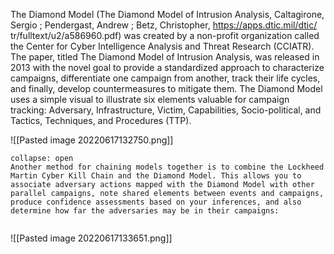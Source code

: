 
The Diamond Model (The Diamond Model of Intrusion Analysis, Caltagirone, Sergio ; Pendergast, Andrew ; Betz, Christopher, https://apps.dtic.mil/dtic/ tr/fulltext/u2/a586960.pdf) was created by a non-profit organization called the Center for Cyber Intelligence Analysis and Threat Research (CCIATR). The paper, titled The Diamond Model of Intrusion Analysis, was released in 2013 with the novel goal to provide a standardized approach to characterize campaigns, differentiate one campaign from another, track their life cycles, and finally, develop countermeasures to mitigate them. The Diamond Model uses a simple visual to illustrate six elements valuable for campaign tracking: Adversary, Infrastructure, Victim, Capabilities, Socio-political, and Tactics, Techniques, and Procedures (TTP).

![[Pasted image 20220617132750.png]]

```ad-hint
collapse: open
Another method for chaining models together is to combine the Lockheed Martin Cyber Kill Chain and the Diamond Model. This allows you to associate adversary actions mapped with the Diamond Model with other parallel campaigns, note shared elements between events and campaigns, produce confidence assessments based on your inferences, and also determine how far the adversaries may be in their campaigns:


```

![[Pasted image 20220617133651.png]]

